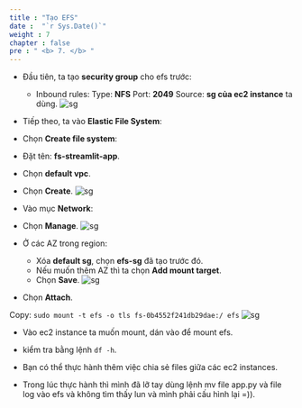 ```yaml
---
title : "Tạo EFS"
date :  "`r Sys.Date()`" 
weight : 7
chapter : false
pre : " <b> 7. </b> "
---
```


* Đầu tiên, ta tạo **security group** cho efs trước:
    * Inbound rules: Type: **NFS** Port: **2049** Source: **sg của ec2 instance** ta dùng.
![sg](/ws1/images/7.efs/7.1.png) 

* Tiếp theo, ta vào **Elastic File System**:
* Chọn **Create file system**:
* Đặt tên: **fs-streamlit-app**.
* Chọn **default vpc**.
* Chọn **Create**.
![sg](/ws1/images/7.efs/7.2.png) 
* Vào mục **Network**:
* Chọn **Manage**.
![sg](/ws1/images/7.efs/7.3.png) 
* Ở các AZ trong region:
    * Xóa **default sg**, chọn **efs-sg** đã tạo trước đó.
    * Nếu muốn thêm AZ thì ta chọn **Add mount target**.
    * Chọn **Save**.
![sg](/ws1/images/7.efs/7.4.png) 

* Chọn **Attach**.

Copy: ```sudo mount -t efs -o tls fs-0b4552f241db29dae:/ efs```
![sg](/ws1/images/7.efs/7.5.png) 

* Vào ec2 instance ta muốn mount, dán vào để mount efs.

* kiểm tra bằng lệnh ```df -h```.

* Bạn có thể thực hành thêm việc chia sẻ files giữa các ec2 instances. 
* Trong lúc thực hành thì mình đã lỡ tay dùng lệnh mv file app.py và file log vào efs và không tìm thấy lun và mình phải cấu hình lại =)).

